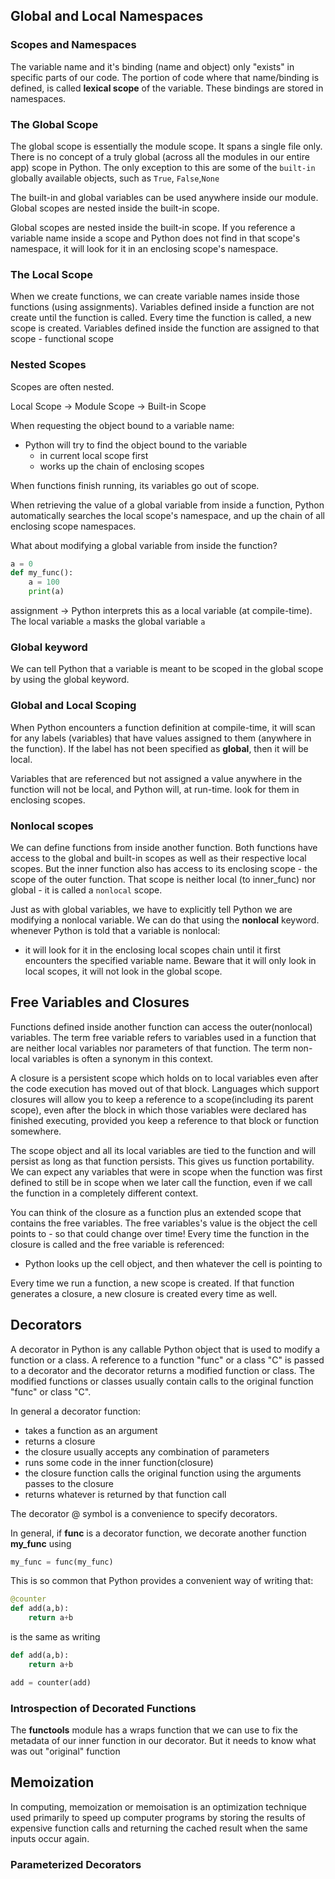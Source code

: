 ## Global and Local Namespaces

### Scopes and Namespaces

The variable name and it's binding (name and object) only "exists" in specific parts of our code. The portion of code where that name/binding is defined, is called **lexical scope** of the variable. These bindings are stored in namespaces.

### The Global Scope

The global scope is essentially the module scope. It spans a single file only. There is no concept of a truly global (across all the modules in our entire app) scope in Python. The only exception to this are some of the `built-in` globally available objects, such as `True`, `False`,`None`

The built-in and global variables can be used anywhere inside our module. Global scopes are nested inside the built-in scope.

Global scopes are nested inside the built-in scope. If you reference a variable name inside a scope and Python does not find in that scope's namespace, it will look for it in an enclosing scope's namespace.

### The Local Scope

When we create functions, we can create variable names inside those functions (using assignments). Variables defined inside a function are not create until the function is called. Every time the function is called, a new scope is created. Variables defined inside the function are assigned to that scope - functional scope

### Nested Scopes

Scopes are often nested.

Local Scope -> Module Scope -> Built-in Scope

When requesting the object bound to a variable name:

- Python will try to find the object bound to the variable
  - in current local scope first
  - works up the chain of enclosing scopes

When functions finish running, its variables go out of scope.

When retrieving the value of a global variable from inside a function, Python automatically searches the local scope's namespace, and up the chain of all enclosing scope namespaces.

What about modifying a global variable from inside the function?

```Python
a = 0
def my_func():
    a = 100
    print(a)
```

assignment -> Python interprets this as a local variable (at compile-time). The local variable `a` masks the global variable `a`

### Global keyword

We can tell Python that a variable is meant to be scoped in the global scope by using the global keyword.

### Global and Local Scoping

When Python encounters a function definition at compile-time, it will scan for any labels (variables) that have values assigned to them (anywhere in the function). If the label has not been specified as **global**, then it will be local.

Variables that are referenced but not assigned a value anywhere in the function will not be local, and Python will, at run-time. look for them in enclosing scopes.

### Nonlocal scopes

We can define functions from inside another function. Both functions have access to the global and built-in scopes as well as their respective local scopes. But the inner function also has access to its enclosing scope - the scope of the outer function. That scope is neither local (to inner_func) nor global - it is called a `nonlocal` scope.

Just as with global variables, we have to explicitly tell Python we are modifying a nonlocal variable. We can do that using the **nonlocal** keyword.
whenever Python is told that a variable is nonlocal:

- it will look for it in the enclosing local scopes chain until it first encounters the specified variable name. Beware that it will only look in local scopes, it will not look in the global scope.

## Free Variables and Closures

Functions defined inside another function can access the outer(nonlocal) variables. The term free variable refers to variables used in a function that are neither local variables nor parameters of that function. The term non-local variables is often a synonym in this context.

A closure is a persistent scope which holds on to local variables even after the code execution has moved out of that block. Languages which support closures will allow you to keep a reference to a scope(including its parent scope), even after the block in which those variables were declared has finished executing, provided you keep a reference to that block or function somewhere.

The scope object and all its local variables are tied to the function and will persist as long as that function persists. This gives us function portability. We can expect any variables that were in scope when the function was first defined to still be in scope when we later call the function, even if we call the function in a completely different context.

You can think of the closure as a function plus an extended scope that contains the free variables. The free variables's value is the object the cell points to - so that could change over time! Every time the function in the closure is called and the free variable is referenced:

- Python looks up the cell object, and then whatever the cell is pointing to

Every time we run a function, a new scope is created. If that function generates a closure, a new closure is created every time as well.

## Decorators

A decorator in Python is any callable Python object that is used to modify a function or a class. A reference to a function "func" or a class "C" is passed to a decorator and the decorator returns a modified function or class. The modified functions or classes usually contain calls to the original function "func" or class "C".

In general a decorator function:

- takes a function as an argument
- returns a closure
- the closure usually accepts any combination of parameters
- runs some code in the inner function(closure)
- the closure function calls the original function using the arguments passes to the closure
- returns whatever is returned by that function call

The decorator @ symbol is a convenience to specify decorators.

In general, if **func** is a decorator function, we decorate another function **my_func** using

```Python
my_func = func(my_func)

```

This is so common that Python provides a convenient way of writing that:

```Python
@counter
def add(a,b):
    return a+b

```

is the same as writing

```Python
def add(a,b):
    return a+b

add = counter(add)
```


### Introspection of Decorated Functions

The **functools** module has a wraps function that we can use to fix the metadata of our inner function in our decorator. But it needs to know what was out "original" function

## Memoization

In computing, memoization or memoisation is an optimization technique used primarily to speed up computer programs by storing the results of expensive function calls and returning the cached result when the same inputs occur again.

### Parameterized Decorators

